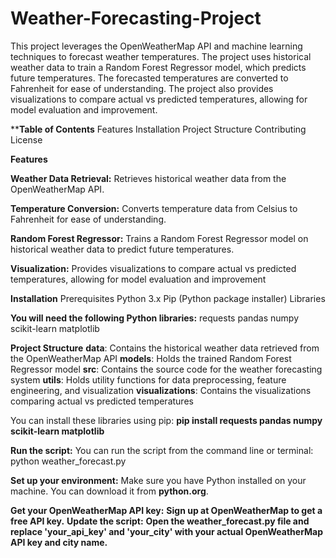 # Weather-Forecasting-Project
This project leverages the OpenWeatherMap API and machine learning techniques to forecast weather temperatures. The project uses historical weather data to train a Random Forest Regressor model, which predicts future temperatures. The forecasted temperatures are converted to Fahrenheit for ease of understanding. The project also provides visualizations to compare actual vs predicted temperatures, allowing for model evaluation and improvement.

****Table of Contents**
Features
Installation
Project Structure
Contributing
License

 **Features**

   **Weather Data Retrieval:** Retrieves historical weather data from the OpenWeatherMap API.

  **Temperature Conversion:** Converts temperature data from Celsius to Fahrenheit for ease of understanding.
   
  **Random Forest Regressor:** Trains a Random Forest Regressor model on historical weather data to predict future temperatures.
   
  **Visualization:** Provides visualizations to compare actual vs predicted temperatures, allowing for model evaluation and improvement

**Installation**
Prerequisites
Python 3.x
Pip (Python package installer)
Libraries

**You will need the following Python libraries:**
requests
pandas
numpy
scikit-learn
matplotlib

**Project Structure**
    **data**: Contains the historical weather data retrieved from the OpenWeatherMap API
    **models**: Holds the trained Random Forest Regressor model
    **src**: Contains the source code for the weather forecasting system
    **utils**: Holds utility functions for data preprocessing, feature engineering, and visualization
    **visualizations**: Contains the visualizations comparing actual vs predicted temperatures


 You can install these libraries using pip: **pip install requests pandas numpy scikit-learn matplotlib**

 **Run the script:**
You can run the script from the command line or terminal: python weather_forecast.py

 **Set up your environment:**
Make sure you have Python installed on your machine. You can download it from **python.org**.

**Get your OpenWeatherMap API key:**
**Sign up at OpenWeatherMap to get a free API key.**
**Update the script:**
**Open the weather_forecast.py file and replace 'your_api_key' and 'your_city' with your actual OpenWeatherMap API key and city name.**
